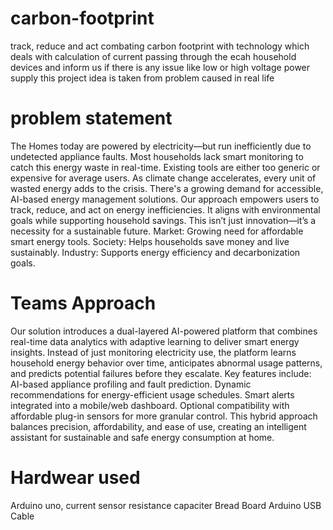# carbon-footprint
track, reduce and act combating carbon footprint with technology which deals with calculation of current passing through the ecah household devices and inform us if there is any issue like low or high voltage power supply this project idea is taken from problem caused in real life
# problem statement 
The Homes today are powered by electricity—but run inefficiently due to undetected appliance faults.
Most households lack smart monitoring to catch this energy waste in real-time.
Existing tools are either too generic or expensive for average users.
As climate change accelerates, every unit of wasted energy adds to the crisis.
There's a growing demand for accessible, AI-based energy management solutions.
Our approach empowers users to track, reduce, and act on energy inefficiencies.
It aligns with environmental goals while supporting household savings.
This isn’t just innovation—it’s a necessity for a sustainable future.
Market: Growing need for affordable smart energy tools.
Society: Helps households save money and live sustainably.
Industry: Supports energy efficiency and decarbonization goals.
# Teams Approach
Our solution introduces a dual-layered AI-powered platform that combines real-time data analytics with adaptive learning to deliver smart energy insights.
Instead of just monitoring electricity use, the platform learns household energy behavior over time, anticipates abnormal usage patterns, and predicts potential failures before they escalate.
Key features include:
AI-based appliance profiling and fault prediction.
Dynamic recommendations for energy-efficient usage schedules.
Smart alerts integrated into a mobile/web dashboard.
Optional compatibility with affordable plug-in sensors for more granular control.
This hybrid approach balances precision, affordability, and ease of use, creating an intelligent assistant for sustainable and safe energy consumption at home.
# Hardwear used 
Arduino uno,
current sensor
resistance
capaciter
Bread Board
Arduino USB Cable
